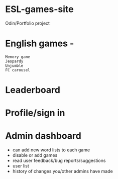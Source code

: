 # ESL-games-site
Odin/Portfolio project

# English games - 
	Memory game
	Jeopardy
	Unjumble 
	FC carousel

# Leaderboard

# Profile/sign in

# Admin dashboard
- can add new word lists to each game
- disable or add games
- read user feedback/bug reports/suggestions
- user list
- history of changes you/other admins have made